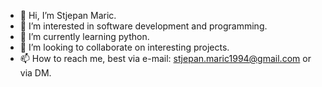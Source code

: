 - 👋 Hi, I’m Stjepan Maric.
- 👀 I’m interested in software development and programming.
- 🌱 I’m currently learning python.
- 💞️ I’m looking to collaborate on interesting projects.
- 📫 How to reach me, best via e-mail: stjepan.maric1994@gmail.com  or via DM.

<!---
ThyrusZg/ThyrusZg is a ✨ special ✨ repository because its `README.md` (this file) appears on your GitHub profile.
You can click the Preview link to take a look at your changes.
--->
